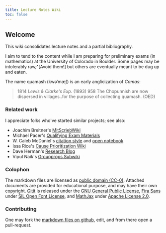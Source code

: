 ```yaml
---
title: Lecture Notes Wiki
toc: false
---
```


## Welcome

This wiki consolidates lecture notes and a partial bibliography.

I aim to tend to the content while I am preparing for preliminary exams (in mathematics) at the University of Colorado in Boulder. Some pages may be intolerably raw,^[Avoid them!] but others are eventually meant to be dug up and eaten. 

The name quamash (kwəˈmæʃ) is an early anglicization of *Camas*:

> 1814 *Lewis & Clarke's Exp.* (1893) 958 The Chopunnish are now dispersed in villages‥for the purpose of collecting quamash. (OED)

### Related work

I appreciate folks who've started similar projects; see also:

- Joachim Breitner's [MitScriebWiki](http://mitschriebwiki.nomeata.de/)
- Michael Pacer's [Qualifying Exam Materials](https://mpacer.org/qualifying-exam-materials/#/qualifying-exam-written-portion/)
- W. Caleb McDaniel's [citation style](http://wcm1.web.rice.edu/plain-text-citations.html) and [open notebook](http://wiki.wcaleb.rice.edu/)
- Issa Rice's [Cause Prioritization Wiki](https://causeprioritization.org/)
- Dave Herman's [Research Blog](https://calculist.blogspot.com/)
- Vipul Naik's [Groupprops Subwiki](https://groupprops.subwiki.org/wiki/Main_Page)

### Colophon

The markdown files are licensed as [public domain (CC-0)](http://creativecommons.org/about/cc0). Attached documents are provided for educational purpose, and may have their own copyright. [Gitit](https://github.com/jgm/gitit/) is released under the [GNU General Public License](http://www.aaronsw.com/weblog/000360), [Fira Sans](https://github.com/mozilla/Fira) under [SIL Open Font License](https://github.com/mozilla/Fira/blob/master/LICENSE), and [MathJax](https://www.mathjax.org/) under [Apache License 2.0](https://github.com/mathjax/MathJax/blob/master/LICENSE).

### Contributing

One may fork the [markdown files on github](https://github.com/coltongrainger/quamash), edit, and from there open a pull-request.
